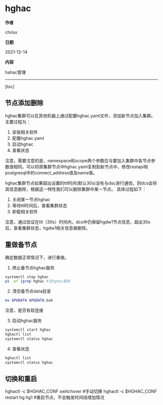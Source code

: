 # hghac

**作者**

chrisx

**日期**

2021-12-14

**内容**

hahac管理

----

[toc]

## 节点添加删除

hghac集群可以在其他机器上通过配置hghac.yaml文件，添加新节点加入集群。
主要过程为：

1. 安装相关软件
2. 配置hghac.yaml
3. 启动hghac
4. 查看状态

注意，需要注意的是，namespace和scope两个参数应与要加入集群中各节点参数值相同。可以将原集群节点中hghac.yaml复制到新节点中，修改restapi和postgresql中的connect_address值及name值。

hghac集群节点如果超出设置的ttl时间(默认30s)没有与dsc进行通信，则dcs会将其信息删除，根据这一特性我们可以删除集群中某一节点。
具体过程如下：

1. 关闭某一节点hghac
2. 等待ttl时间后，查看集群状态
3. 卸载相关软件

注意，通过验证在ttl（30s）时间内，dcs中仍保留hgdw1节点信息，超出30s后，查看集群状态，hgdw1相关信息被删除。

## 重做备节点

确定数据正常情况下，进行重做。

1. 停止备节点hghac服务

```sh
systemctl stop hghac
ps -ef |grep hghac #无hghac服务
```

2. 清空备节点data目录

```sh
mv $PGDATA $PGDATA.bak

```

注意，是否有软连接

3. 启动hghac服务

```sh
systemctl start hghac
hghactl list
systemctl status hghac
```

4. 查看状态

```sh
hghactl list
systemctl status hghac

```

## 切换和重启

hghactl -c $HGHAC_CONF switchover   #手动切换
hghactl -c $HGHAC_CONF restart hg hg1   #重启节点，不会触发时间线增加情况
